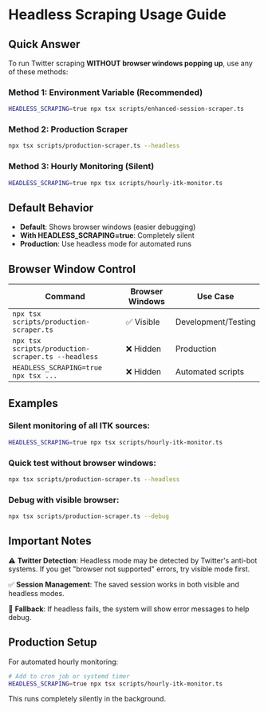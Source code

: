 # Headless Scraping Usage Guide

## Quick Answer

To run Twitter scraping **WITHOUT browser windows popping up**, use any of these methods:

### Method 1: Environment Variable (Recommended)
```bash
HEADLESS_SCRAPING=true npx tsx scripts/enhanced-session-scraper.ts
```

### Method 2: Production Scraper
```bash
npx tsx scripts/production-scraper.ts --headless
```

### Method 3: Hourly Monitoring (Silent)
```bash
HEADLESS_SCRAPING=true npx tsx scripts/hourly-itk-monitor.ts
```

## Default Behavior

- **Default**: Shows browser windows (easier debugging)
- **With HEADLESS_SCRAPING=true**: Completely silent
- **Production**: Use headless mode for automated runs

## Browser Window Control

| Command | Browser Windows | Use Case |
|---------|----------------|----------|
| `npx tsx scripts/production-scraper.ts` | ✅ Visible | Development/Testing |
| `npx tsx scripts/production-scraper.ts --headless` | ❌ Hidden | Production |
| `HEADLESS_SCRAPING=true npx tsx ...` | ❌ Hidden | Automated scripts |

## Examples

### Silent monitoring of all ITK sources:
```bash
HEADLESS_SCRAPING=true npx tsx scripts/hourly-itk-monitor.ts
```

### Quick test without browser windows:
```bash
npx tsx scripts/production-scraper.ts --headless
```

### Debug with visible browser:
```bash
npx tsx scripts/production-scraper.ts --debug
```

## Important Notes

⚠️ **Twitter Detection**: Headless mode may be detected by Twitter's anti-bot systems. If you get "browser not supported" errors, try visible mode first.

✅ **Session Management**: The saved session works in both visible and headless modes.

🔄 **Fallback**: If headless fails, the system will show error messages to help debug.

## Production Setup

For automated hourly monitoring:
```bash
# Add to cron job or systemd timer
HEADLESS_SCRAPING=true npx tsx scripts/hourly-itk-monitor.ts
```

This runs completely silently in the background.